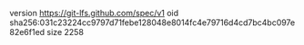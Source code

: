 version https://git-lfs.github.com/spec/v1
oid sha256:031c23224cc9797d71febe128048e8014fc4e79716d4cd7bc4bc097e82e6f1ed
size 2258

